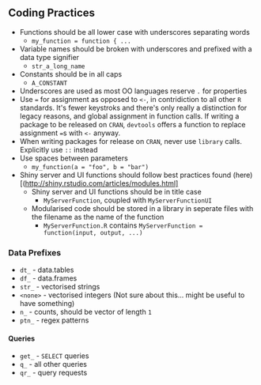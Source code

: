 ## Coding Practices

 - Functions should be all lower case with underscores separating words
   - `my_function = function { ...`
 - Variable names should be broken with underscores and prefixed with a data type signifier
   - `str_a_long_name`
 - Constants should be in all caps
   - `A_CONSTANT`
 - Underscores are used as most OO languages reserve `.` for properties
 - Use `=` for assignment as opposed to `<-`, in contridiction to all other `R` standards.  It's fewer keystroks and there's only really a distinction for legacy reasons, and global assignment in function calls.  If writing a package to be released on `CRAN`, `devtools` offers a function to replace assignment `=`s with `<-` anyway.
 - When writing packages for release on `CRAN`, never use `library` calls. Explicitly use `::` instead
 - Use spaces between parameters
   - `my_function(a = "foo", b = "bar")`
 - Shiny server and UI functions should follow best practices found (here)[(http://shiny.rstudio.com/articles/modules.html]
   - Shiny server and UI functions should be in title case
     - `MyServerFunction`, coupled with `MyServerFunctionUI`
   - Modularised code should be stored in a library in seperate files with the filename as the name of the function
     - `MyServerFunction.R` contains `MyServerFunction = function(input, output, ...)`

### Data Prefixes

  - `dt_` - data.tables
  - `df_` - data.frames
  - `str_` - vectorised strings
  - `<none>` - vectorised integers (Not sure about this... might be useful to have something)
  - `n_` - counts, should be vector of length `1`
  - `ptn_` - regex patterns

#### Queries

  - `get_` - `SELECT` queries
  - `q_` - all other queries
  - `qr_` - query requests
